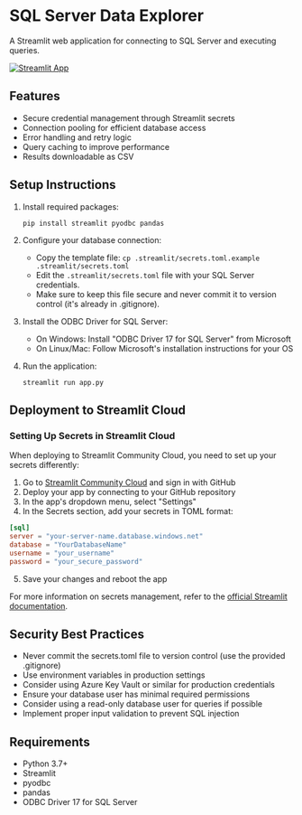 # SQL Server Data Explorer
A Streamlit web application for connecting to SQL Server and executing queries.

[![Streamlit App](https://static.streamlit.io/badges/streamlit_badge_black_white.svg)](https://share.streamlit.io/)

## Features

- Secure credential management through Streamlit secrets
- Connection pooling for efficient database access
- Error handling and retry logic
- Query caching to improve performance
- Results downloadable as CSV

## Setup Instructions

1. Install required packages:
   ```
   pip install streamlit pyodbc pandas
   ```

2. Configure your database connection:
   - Copy the template file: `cp .streamlit/secrets.toml.example .streamlit/secrets.toml`
   - Edit the `.streamlit/secrets.toml` file with your SQL Server credentials.
   - Make sure to keep this file secure and never commit it to version control (it's already in .gitignore).

3. Install the ODBC Driver for SQL Server:
   - On Windows: Install "ODBC Driver 17 for SQL Server" from Microsoft
   - On Linux/Mac: Follow Microsoft's installation instructions for your OS

4. Run the application:
   ```
   streamlit run app.py
   ```

## Deployment to Streamlit Cloud

### Setting Up Secrets in Streamlit Cloud

When deploying to Streamlit Community Cloud, you need to set up your secrets differently:

1. Go to [Streamlit Community Cloud](https://share.streamlit.io/) and sign in with GitHub
2. Deploy your app by connecting to your GitHub repository
3. In the app's dropdown menu, select "Settings"
4. In the Secrets section, add your secrets in TOML format:

```toml
[sql]
server = "your-server-name.database.windows.net"
database = "YourDatabaseName"
username = "your_username"
password = "your_secure_password"
```

5. Save your changes and reboot the app

For more information on secrets management, refer to the [official Streamlit documentation](https://docs.streamlit.io/deploy/streamlit-community-cloud/deploy-your-app/secrets-management).

## Security Best Practices

- Never commit the secrets.toml file to version control (use the provided .gitignore)
- Use environment variables in production settings
- Consider using Azure Key Vault or similar for production credentials
- Ensure your database user has minimal required permissions
- Consider using a read-only database user for queries if possible
- Implement proper input validation to prevent SQL injection

## Requirements

- Python 3.7+
- Streamlit
- pyodbc
- pandas
- ODBC Driver 17 for SQL Server

